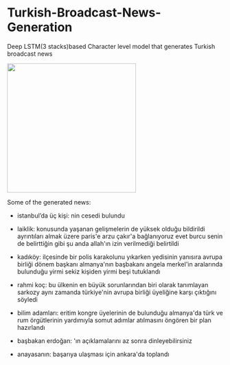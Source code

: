 # Turkish-Broadcast-News-Generation
Deep LSTM(3 stacks)based Character level model that generates Turkish broadcast news

<img src="https://user-images.githubusercontent.com/67103746/114676086-997c5800-9d11-11eb-95c6-5f3db1de0daf.png" width="300" height="300">
 

Some of the generated news:

- istanbul’da üç kişi: nin cesedi bulundu

- laiklik: konusunda yaşanan gelişmelerin de yüksek olduğu bildirildi ayrıntıları almak üzere paris'e arzu çakır'a bağlanıyoruz evet burcu senin de belirttiğin gibi şu anda allah'ın izin verilmediği belirtildi 

- kadıköy: ilçesinde bir polis karakolunu yıkarken yedisinin yanısıra avrupa birliği dönem başkanı almanya'nın başbakanı angela merkel'in aralarında bulunduğu yirmi sekiz kişiden yirmi beşi tutuklandı 

- rahmi koç: bu ülkenin en büyük sorunlarından biri olarak tanımlayan sarkozy aynı zamanda türkiye'nin avrupa birliği üyeliğine karşı çıktığını söyledi

- bilim adamları: eritim kongre üyelerinin de bulunduğu almanya'da türk ve rum örgütlerinin yardımıyla somut adımlar atılmasını öngören bir plan hazırlandı 

- başbakan erdoğan: 'ın açıklamalarını az sonra dinleyebilirsiniz 

- anayasanın: başarıya ulaşması için ankara'da toplandı
